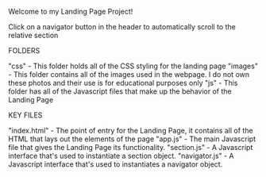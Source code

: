 Welcome to my Landing Page Project!

Click on a navigator button in the header to automatically scroll to the relative section

FOLDERS

  "css" - This folder holds all of the CSS styling for the landing page
  "images" - This folder contains all of the images used in the webpage. I do not own these photos and their use is for educational purposes only
  "js" - This folder has all of the Javascript files that make up the behavior of the Landing Page

KEY FILES

  "index.html" - The point of entry for the Landing Page, it contains all of the HTML that lays out the elements of the page
  "app.js" - The main Javascript file that gives the Landing Page its functionality.
  "section.js" - A Javascript interface that's used to instantiate a section object.
  "navigator.js" - A Javascript interface that's used to instantiates a navigator object.
